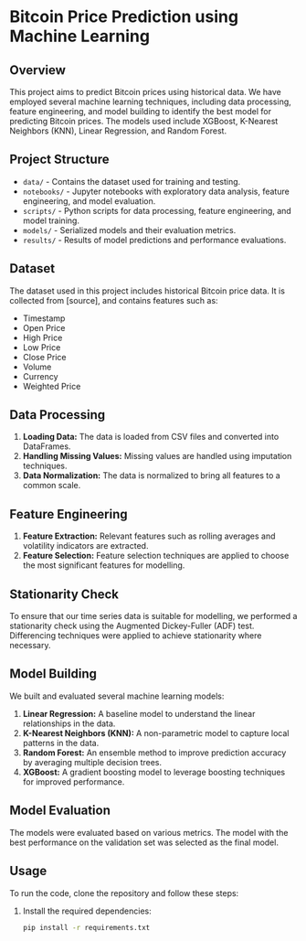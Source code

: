 # Bitcoin Price Prediction using Machine Learning

## Overview

This project aims to predict Bitcoin prices using historical data. We have employed several machine learning techniques, including data processing, feature engineering, and model building to identify the best model for predicting Bitcoin prices. The models used include XGBoost, K-Nearest Neighbors (KNN), Linear Regression, and Random Forest.

## Project Structure

- `data/` - Contains the dataset used for training and testing.
- `notebooks/` - Jupyter notebooks with exploratory data analysis, feature engineering, and model evaluation.
- `scripts/` - Python scripts for data processing, feature engineering, and model training.
- `models/` - Serialized models and their evaluation metrics.
- `results/` - Results of model predictions and performance evaluations.

## Dataset

The dataset used in this project includes historical Bitcoin price data. It is collected from [source], and contains features such as:
- Timestamp
- Open Price
- High Price
- Low Price
- Close Price
- Volume
- Currency
- Weighted Price

## Data Processing

1. **Loading Data:** The data is loaded from CSV files and converted into DataFrames.
2. **Handling Missing Values:** Missing values are handled using imputation techniques.
3. **Data Normalization:** The data is normalized to bring all features to a common scale.

## Feature Engineering

1. **Feature Extraction:** Relevant features such as rolling averages and volatility indicators are extracted.
2. **Feature Selection:** Feature selection techniques are applied to choose the most significant features for modelling.

## Stationarity Check

To ensure that our time series data is suitable for modelling, we performed a stationarity check using the Augmented Dickey-Fuller (ADF) test. Differencing techniques were applied to achieve stationarity where necessary.

## Model Building

We built and evaluated several machine learning models:

1. **Linear Regression:** A baseline model to understand the linear relationships in the data.
2. **K-Nearest Neighbors (KNN):** A non-parametric model to capture local patterns in the data.
3. **Random Forest:** An ensemble method to improve prediction accuracy by averaging multiple decision trees.
4. **XGBoost:** A gradient boosting model to leverage boosting techniques for improved performance.

## Model Evaluation

The models were evaluated based on various metrics. The model with the best performance on the validation set was selected as the final model.


## Usage

To run the code, clone the repository and follow these steps:

1. Install the required dependencies:
   ```bash
   pip install -r requirements.txt
